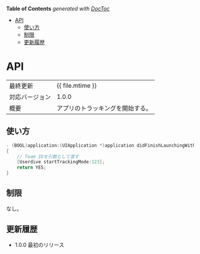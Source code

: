 <!-- START doctoc generated TOC please keep comment here to allow auto update -->
<!-- DON'T EDIT THIS SECTION, INSTEAD RE-RUN doctoc TO UPDATE -->
**Table of Contents**  *generated with [DocToc](https://github.com/thlorenz/doctoc)*

- [API](#api)
  - [使い方](#%E4%BD%BF%E3%81%84%E6%96%B9)
  - [制限](#%E5%88%B6%E9%99%90)
  - [更新履歴](#%E6%9B%B4%E6%96%B0%E5%B1%A5%E6%AD%B4)

<!-- END doctoc generated TOC please keep comment here to allow auto update -->

# API

|                |                                  |
|:---------------|:---------------------------------|
| 最終更新       | {{ file.mtime }}                 |
| 対応バージョン | 1.0.0                            |
| 概要           | アプリのトラッキングを開始する。 |

## 使い方

```objective-c
- (BOOL)application:(UIApplication *)application didFinishLaunchingWithOptions:(NSDictionary *)launchOptions
{
    // Team IDを引数として渡す
    [Userdive startTrackingMode:123];
    return YES;
}
```

## 制限

なし。

## 更新履歴

- 1.0.0 最初のリリース
